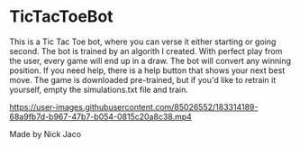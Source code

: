 # TicTacToeBot
This is a Tic Tac Toe bot, where you can verse it either starting or going second.
The bot is trained by an algorith I created. With perfect play from the user, every game will end up in a draw.
The bot will convert any winning position. If you need help, there is a help button that shows your next best move.
The game is downloaded pre-trained, but if you'd like to retrain it yourself, empty the simulations.txt file and train.

https://user-images.githubusercontent.com/85026552/183314189-68a9fb7d-b967-47b7-b054-0815c20a8c38.mp4

Made by Nick Jaco

